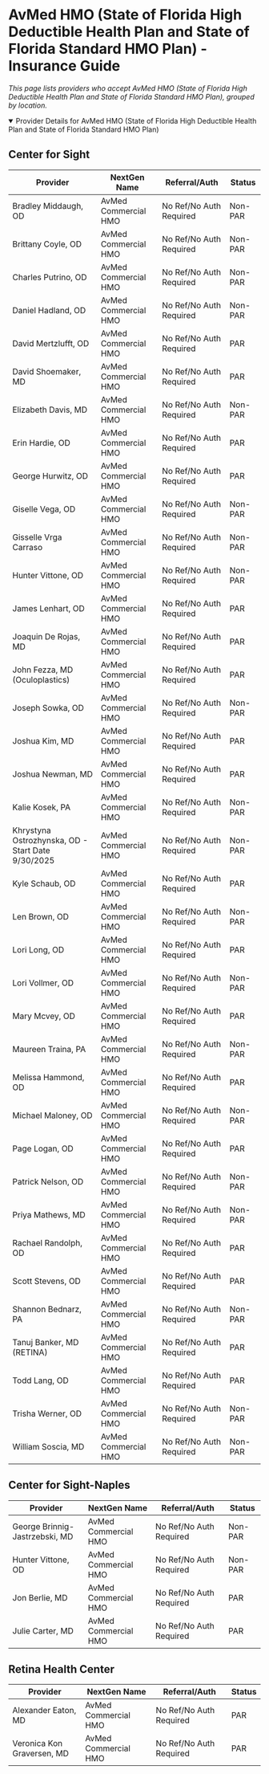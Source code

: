 # AvMed HMO (State of Florida High Deductible Health Plan and State of Florida Standard HMO Plan) - Insurance Guide

*This page lists providers who accept AvMed HMO (State of Florida High Deductible Health Plan and State of Florida Standard HMO Plan), grouped by location.*

<details open><summary>Provider Details for AvMed HMO (State of Florida High Deductible Health Plan and State of Florida Standard HMO Plan)</summary>

## Center for Sight

| Provider | NextGen Name | Referral/Auth | Status |
|----------|-------------|--------------|--------|
| Bradley Middaugh, OD | AvMed Commercial HMO | No Ref/No Auth Required | Non-PAR |
| Brittany Coyle, OD | AvMed Commercial HMO | No Ref/No Auth Required | Non-PAR |
| Charles Putrino, OD | AvMed Commercial HMO | No Ref/No Auth Required | Non-PAR |
| Daniel Hadland, OD | AvMed Commercial HMO | No Ref/No Auth Required | Non-PAR |
| David Mertzlufft, OD | AvMed Commercial HMO | No Ref/No Auth Required | PAR |
| David Shoemaker, MD | AvMed Commercial HMO | No Ref/No Auth Required | PAR |
| Elizabeth Davis, MD | AvMed Commercial HMO | No Ref/No Auth Required | Non-PAR |
| Erin Hardie, OD | AvMed Commercial HMO | No Ref/No Auth Required | PAR |
| George Hurwitz, OD | AvMed Commercial HMO | No Ref/No Auth Required | PAR |
| Giselle Vega, OD | AvMed Commercial HMO | No Ref/No Auth Required | Non-PAR |
| Gisselle Vrga Carraso | AvMed Commercial HMO | No Ref/No Auth Required | Non-PAR |
| Hunter Vittone, OD | AvMed Commercial HMO | No Ref/No Auth Required | Non-PAR |
| James Lenhart, OD | AvMed Commercial HMO | No Ref/No Auth Required | PAR |
| Joaquin De Rojas, MD | AvMed Commercial HMO | No Ref/No Auth Required | PAR |
| John Fezza, MD (Oculoplastics) | AvMed Commercial HMO | No Ref/No Auth Required | PAR |
| Joseph Sowka, OD | AvMed Commercial HMO | No Ref/No Auth Required | Non-PAR |
| Joshua Kim, MD | AvMed Commercial HMO | No Ref/No Auth Required | PAR |
| Joshua Newman, MD | AvMed Commercial HMO | No Ref/No Auth Required | PAR |
| Kalie Kosek, PA | AvMed Commercial HMO | No Ref/No Auth Required | Non-PAR |
| Khrystyna Ostrozhynska, OD - Start Date 9/30/2025 | AvMed Commercial HMO | No Ref/No Auth Required | Non-PAR |
| Kyle Schaub, OD | AvMed Commercial HMO | No Ref/No Auth Required | PAR |
| Len Brown, OD | AvMed Commercial HMO | No Ref/No Auth Required | Non-PAR |
| Lori Long, OD | AvMed Commercial HMO | No Ref/No Auth Required | PAR |
| Lori Vollmer, OD | AvMed Commercial HMO | No Ref/No Auth Required | Non-PAR |
| Mary Mcvey, OD | AvMed Commercial HMO | No Ref/No Auth Required | PAR |
| Maureen Traina, PA | AvMed Commercial HMO | No Ref/No Auth Required | Non-PAR |
| Melissa Hammond, OD | AvMed Commercial HMO | No Ref/No Auth Required | PAR |
| Michael Maloney, OD | AvMed Commercial HMO | No Ref/No Auth Required | Non-PAR |
| Page Logan, OD | AvMed Commercial HMO | No Ref/No Auth Required | PAR |
| Patrick Nelson, OD | AvMed Commercial HMO | No Ref/No Auth Required | Non-PAR |
| Priya Mathews, MD | AvMed Commercial HMO | No Ref/No Auth Required | Non-PAR |
| Rachael Randolph, OD | AvMed Commercial HMO | No Ref/No Auth Required | PAR |
| Scott Stevens, OD | AvMed Commercial HMO | No Ref/No Auth Required | PAR |
| Shannon Bednarz, PA | AvMed Commercial HMO | No Ref/No Auth Required | Non-PAR |
| Tanuj Banker, MD (RETINA) | AvMed Commercial HMO | No Ref/No Auth Required | PAR |
| Todd Lang, OD | AvMed Commercial HMO | No Ref/No Auth Required | PAR |
| Trisha Werner, OD | AvMed Commercial HMO | No Ref/No Auth Required | Non-PAR |
| William Soscia, MD | AvMed Commercial HMO | No Ref/No Auth Required | Non-PAR |

## Center for Sight-Naples

| Provider | NextGen Name | Referral/Auth | Status |
|----------|-------------|--------------|--------|
| George Brinnig-Jastrzebski, MD | AvMed Commercial HMO | No Ref/No Auth Required | Non-PAR |
| Hunter Vittone, OD | AvMed Commercial HMO | No Ref/No Auth Required | Non-PAR |
| Jon Berlie, MD | AvMed Commercial HMO | No Ref/No Auth Required | PAR |
| Julie Carter, MD | AvMed Commercial HMO | No Ref/No Auth Required | PAR |

## Retina Health Center

| Provider | NextGen Name | Referral/Auth | Status |
|----------|-------------|--------------|--------|
| Alexander Eaton, MD | AvMed Commercial HMO | No Ref/No Auth Required | PAR |
| Veronica Kon Graversen, MD | AvMed Commercial HMO | No Ref/No Auth Required | PAR |

</details>

